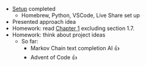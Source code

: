 - [Setup](../c01/setup.md) completed
  - Homebrew, Python, VSCode, Live Share set up
- Presented approach idea
- Homework: read [Chapter 1](https://bedford-computing.co.uk/learning/wp-content/uploads/2015/10/Introduction-to-Computer-Science-Using-Python.pdf) excluding section 1.7.
- Homework: think about project ideas
  - So far:
    - Markov Chain text completion AI :+1:
    - Advent of Code :+1:
